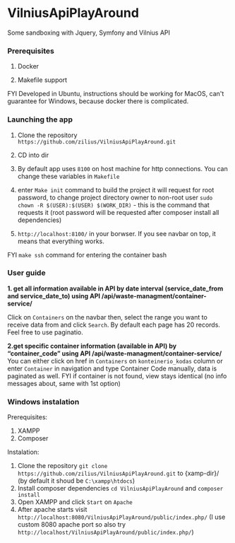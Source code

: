 # VilniusApiPlayAround
Some sandboxing with Jquery, Symfony and Vilnius API

<h3>Prerequisites</h3>

1. Docker

2. Makefile support

FYI Developed in Ubuntu, instructions should be working for MacOS, can't guarantee for Windows, because docker there is complicated.


<h3>Launching the app</h3>

1. Clone the repository `https://github.com/zilius/VilniusApiPlayAround.git`

2. CD into dir

3. By default app uses `8100` on host machine for http connections. You can change these variables in `Makefile`

4. enter `Make init` command to build the project it will request for root password, to change project directory owner to non-root user `sudo chown -R $(USER):$(USER) $(WORK_DIR)` - this is the command that requests it (root password will be requested after composer install all dependencies)

5. `http://localhost:8100/` in your borwser. If you see navbar on top, it means that everything works.

FYI `make ssh` command for entering the container bash


<h3>User guide</h3>

<b>1. get all information available in API by date interval (service_date_from and service_date_to) using API /api/waste-managment/container-service/</b>

Click on `Containers` on the navbar then, select the range you want to receive data from and click `Search`. By default each page has 20 records. Feel free to use paginatio.

<b>2.get specific container information (available in API) by “container_code” using API /api/waste-managment/container-service/</b>
You can either click on href in `Containers` on `konteinerio_kodas` column or enter `Container` in navigation and type Container Code manually, data is paginated as well. FYI if container is not found, view stays identical (no info messages about, same with 1st option)



<h3> Windows instalation </h3>

Prerequisites:

1. XAMPP
2. Composer

Instalation:

1. Clone the repository `git clone https://github.com/zilius/VilniusApiPlayAround.git` to {xamp-dir}/ (by default it shoud be `C:\xampp\htdocs`)
2. Install composer dependencies `cd VilniusApiPlayAround` and `composer install`
3. Open XAMPP and click `Start` on `Apache`
4. After apache starts visit `http://localhost:8080/VilniusApiPlayAround/public/index.php/` (I use custom 8080 apache port so also try `http://localhost/VilniusApiPlayAround/public/index.php/`)

